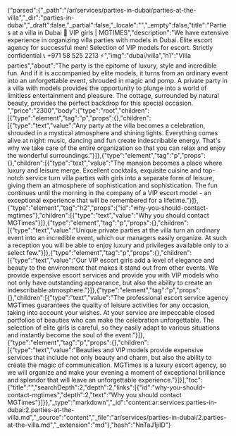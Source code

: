 {"parsed":{"_path":"/ar/services/parties-in-dubai/parties-at-the-villa","_dir":"parties-in-dubai","_draft":false,"_partial":false,"_locale":"","_empty":false,"title":"Parties at a villa in Dubai 🖤 VIP girls | MGTIMES","description":"We have extensive experience in organizing villa parties with models in Dubai. Elite escort agency for successful men! Selection of VIP models for escort. Strictly confidential 📞 +971 58 525 2213 ⚡","img":"dubai/villa","h1":"Villa parties","about":"The party is the epitome of luxury, style and incredible fun. And if it is accompanied by elite models, it turns from an ordinary event into an unforgettable event, shrouded in magic and pomp. A private party in a villa with models provides the opportunity to plunge into a world of limitless entertainment and pleasure. The cottage, surrounded by natural beauty, provides the perfect backdrop for this special occasion. ","price":"2300","body":{"type":"root","children":[{"type":"element","tag":"p","props":{},"children":[{"type":"text","value":"Any party at the villa becomes a celebration, shrouded in a mystical atmosphere and shining lights. Everything comes alive at night: music, dancing and fun create indescribable energy. That's why we take care of the entire organization so that you can relax and enjoy the wonderful surroundings."}]},{"type":"element","tag":"p","props":{},"children":[{"type":"text","value":"The mansion becomes a place where luxury and leisure merge. Excellent cocktails, exquisite cuisine and top-notch service turn villa parties with girls into a separate form of leisure, giving them an atmosphere of sophistication and sophistication. The fun continues until the morning in the company of a VIP escort model - an exceptional experience that will be remembered for a lifetime."}]},{"type":"element","tag":"h2","props":{"id":"why-you-should-contact-mgtimes"},"children":[{"type":"text","value":"Why you should contact MGTimes"}]},{"type":"element","tag":"p","props":{},"children":[{"type":"text","value":"Unique private parties at the villa turn an ordinary event into an incredible event, which our managers easily organize. At such a reception you will be able to enjoy luxury and privileges available only to a select few."}]},{"type":"element","tag":"p","props":{},"children":[{"type":"text","value":"Our VIP escort girls add a level of elegance and beauty to the environment that makes it stand out from other events. We provide expensive escort services and provide you with VIP models who not only have outstanding appearance, but also the ability to create an indescribable atmosphere."}]},{"type":"element","tag":"p","props":{},"children":[{"type":"text","value":"The professional escort service agency MGTimes guarantees the quality of leisure activities for any occasion, taking into account your wishes. At your service are impeccable closed portfolios of beauties who can make the celebration unforgettable. The selection of elite girls is careful, so they easily adapt to various situations and instantly become the soul of the event."}]},{"type":"element","tag":"p","props":{},"children":[{"type":"text","value":"Beauties and VIP models provide expensive services that include not only beauty and charm, but also the ability to create the magic of communication. MGTimes is a luxury escort agency, so we will organize and make your evening a moment of exceptional brilliance and splendor that will leave an unforgettable experience."}]}],"toc":{"title":"","searchDepth":2,"depth":2,"links":[{"id":"why-you-should-contact-mgtimes","depth":2,"text":"Why you should contact MGTimes"}]}},"_type":"markdown","_id":"content:ar:services:parties-in-dubai:2.parties-at-the-villa.md","_source":"content","_file":"ar/services/parties-in-dubai/2.parties-at-the-villa.md","_extension":"md"},"hash":"NnTaJ1jiID"}
